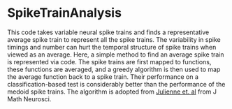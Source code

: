 # SpikeTrainAnalysis

This code takes variable neural spike trains and finds a representative average spike train to represent all the spike trains. The variability in spike timings and number can hurt the temporal structure of spike trains when viewed as an average. Here, a simple method to find an average spike train is represented via code. The spike trains are first mapped to functions, these functions are averaged, and a greedy algorithm is then used to map the average function back to a spike train. Their performance on a classification-based test is considerably better than the performance of the medoid spike trains. The algorithm is adopted from [Julienne et. al](https://www.ncbi.nlm.nih.gov/pmc/articles/PMC3606416/) from J Math Neurosci.